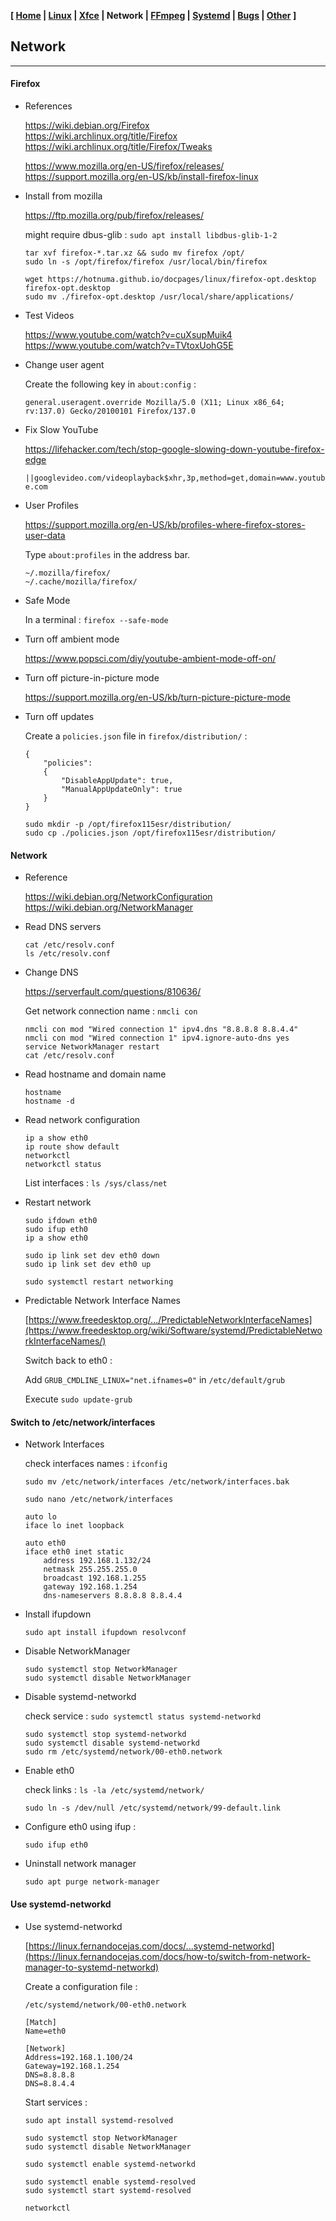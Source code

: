 <link href="../style.css" rel="stylesheet"></link>

**[ [Home](../index.html) | [Linux](00-linux.html) | [Xfce](05-xfce.html) | Network | [FFmpeg](15-ffmpeg.html) | [Systemd](20-systemd.html) | [Bugs](25-bugs.html) | [Other](99-other.html) ]**

## Network

---

#### Firefox

* References
    
    https://wiki.debian.org/Firefox  
    https://wiki.archlinux.org/title/Firefox  
    https://wiki.archlinux.org/title/Firefox/Tweaks  
    
    https://www.mozilla.org/en-US/firefox/releases/  
    https://support.mozilla.org/en-US/kb/install-firefox-linux  
    
* Install from mozilla
    
    https://ftp.mozilla.org/pub/firefox/releases/  
    
    might require dbus-glib : `sudo apt install libdbus-glib-1-2`
    
    ```
    tar xvf firefox-*.tar.xz && sudo mv firefox /opt/
    sudo ln -s /opt/firefox/firefox /usr/local/bin/firefox
    ```
    
    `wget https://hotnuma.github.io/docpages/linux/firefox-opt.desktop firefox-opt.desktop`  
    `sudo mv ./firefox-opt.desktop /usr/local/share/applications/`

* Test Videos
    
    https://www.youtube.com/watch?v=cuXsupMuik4  
    https://www.youtube.com/watch?v=TVtoxUohG5E  

* Change user agent
    
    Create the following key in `about:config` :
    
    `general.useragent.override	Mozilla/5.0 (X11; Linux x86_64; rv:137.0) Gecko/20100101 Firefox/137.0`

* Fix Slow YouTube
    
    https://lifehacker.com/tech/stop-google-slowing-down-youtube-firefox-edge  
    
    `||googlevideo.com/videoplayback$xhr,3p,method=get,domain=www.youtube.com`

* User Profiles

    https://support.mozilla.org/en-US/kb/profiles-where-firefox-stores-user-data  

    Type `about:profiles` in the address bar.
    
    ```
    ~/.mozilla/firefox/
    ~/.cache/mozilla/firefox/
    ```
    
* Safe Mode
    
    In a terminal : `firefox --safe-mode`

* Turn off ambient mode
    
    https://www.popsci.com/diy/youtube-ambient-mode-off-on/  
    
* Turn off picture-in-picture mode
    
    https://support.mozilla.org/en-US/kb/turn-picture-picture-mode  

* Turn off updates
    
    Create a `policies.json` file in `firefox/distribution/` :
    
    ```
    {
        "policies":
        {
            "DisableAppUpdate": true,
            "ManualAppUpdateOnly": true
        }
    }
    ```
    
    ```
    sudo mkdir -p /opt/firefox115esr/distribution/
    sudo cp ./policies.json /opt/firefox115esr/distribution/
    ```


#### Network

* Reference
    
    https://wiki.debian.org/NetworkConfiguration  
    https://wiki.debian.org/NetworkManager  

* Read DNS servers
    
    ```
    cat /etc/resolv.conf
    ls /etc/resolv.conf
    ```

* Change DNS

    https://serverfault.com/questions/810636/  
    
    Get network connection name : `nmcli con`
    
    ```
    nmcli con mod "Wired connection 1" ipv4.dns "8.8.8.8 8.8.4.4"
    nmcli con mod "Wired connection 1" ipv4.ignore-auto-dns yes
    service NetworkManager restart
    cat /etc/resolv.conf
    ```

* Read hostname and domain name
    
    ```
    hostname
    hostname -d
    ```

* Read network configuration
    
    ```
    ip a show eth0
    ip route show default
    networkctl
    networkctl status
    ```
    
    List interfaces : `ls /sys/class/net`
    
* Restart network
    
    ```
    sudo ifdown eth0
    sudo ifup eth0
    ip a show eth0
    ```

    ```
    sudo ip link set dev eth0 down
    sudo ip link set dev eth0 up
    ```
    
    `sudo systemctl restart networking`

* Predictable Network Interface Names
    
    [https://www.freedesktop.org/.../PredictableNetworkInterfaceNames](https://www.freedesktop.org/wiki/Software/systemd/PredictableNetworkInterfaceNames/)  
    
    Switch back to eth0 :
    
    Add `GRUB_CMDLINE_LINUX="net.ifnames=0"` in `/etc/default/grub`
    
    Execute `sudo update-grub`
    

#### Switch to /etc/network/interfaces

* Network Interfaces

    check interfaces names : `ifconfig`

    `sudo mv /etc/network/interfaces /etc/network/interfaces.bak`
    
    `sudo nano /etc/network/interfaces`
    
    ```
    auto lo
    iface lo inet loopback

    auto eth0
    iface eth0 inet static
        address 192.168.1.132/24
        netmask 255.255.255.0
        broadcast 192.168.1.255
        gateway 192.168.1.254
        dns-nameservers 8.8.8.8 8.8.4.4
    ```

* Install ifupdown
    
    `sudo apt install ifupdown resolvconf`

* Disable NetworkManager

    ```
    sudo systemctl stop NetworkManager
    sudo systemctl disable NetworkManager
    ```

* Disable systemd-networkd

    check service : `sudo systemctl status systemd-networkd`
    
    ```
    sudo systemctl stop systemd-networkd
    sudo systemctl disable systemd-networkd
    sudo rm /etc/systemd/network/00-eth0.network
    ```

* Enable eth0

    check links : `ls -la /etc/systemd/network/`
    
    `sudo ln -s /dev/null /etc/systemd/network/99-default.link`

* Configure eth0 using ifup :

    `sudo ifup eth0`

* Uninstall network manager

    `sudo apt purge network-manager`


#### Use systemd-networkd

* Use systemd-networkd
    
    [https://linux.fernandocejas.com/docs/...systemd-networkd](https://linux.fernandocejas.com/docs/how-to/switch-from-network-manager-to-systemd-networkd)  
    
    Create a configuration file :
    
    `/etc/systemd/network/00-eth0.network`

    ```
    [Match]
    Name=eth0

    [Network]
    Address=192.168.1.100/24
    Gateway=192.168.1.254
    DNS=8.8.8.8
    DNS=8.8.4.4
    ```
    
    Start services :
    
    ```
    sudo apt install systemd-resolved

    sudo systemctl stop NetworkManager
    sudo systemctl disable NetworkManager

    sudo systemctl enable systemd-networkd

    sudo systemctl enable systemd-resolved
    sudo systemctl start systemd-resolved

    networkctl
    ```

<!--
    sudo wget https://raw.githubusercontent.com/mozilla/sumo-kb/main/install-firefox-linux/firefox.desktop -P /usr/local/share/applications
-->


